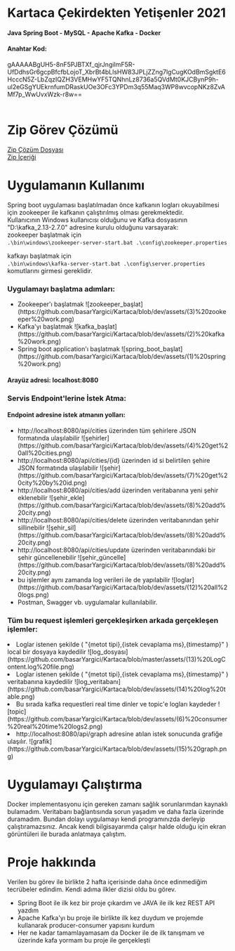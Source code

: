 # Kartaca Çekirdekten Yetişenler 2021

<h4>Java Spring Boot - MySQL - Apache Kafka - Docker</h4>
 
<h4>Anahtar Kod:</h4>
gAAAAABgUH5-8nF5PJBTXf_qjrJngiImF5R-UfDdhsGr6gcpBfcfbLojoT_XbrBt4bLlsHW83JPLjZZng7lgCugKOdBmSgktE6HcccN5Z-LbZqzIQZH3VEMHwYF5TQNhnLz8736a5QVdMt0KJCBynP9h-ul2eGSgYUEkrnfumDRaskUOe3OFc3YPDm3q55Maq3WP8wvcopNKz8ZvAMf7p_WwUvxWzk-r8w==
<br/><br/>

# Zip Görev Çözümü
[Zip Çözüm Dosyası](https://github.com/basarYargici/Kartaca/tree/dev/src/main/java/SolveZIP) <br>
[Zip İçeriği](https://github.com/basarYargici/Kartaca/blob/dev/src/main/java/SolveZIP/ZIPContent.txt)

# Uygulamanın Kullanımı
Spring boot uygulaması başlatılmadan önce kafkanın logları okuyabilmesi için zookeeper ile kafkanın çalıştırılmış olması gerekmektedir.<br>
Kullanıcının Windows kullanıcısı olduğunu ve Kafka dosyasının "D:\kafka_2.13-2.7.0" adresine kurulu olduğunu varsayarak:<br>
zookeeper başlatmak için <br>
``.\bin\windows\zookeeper-server-start.bat .\config\zookeeper.properties``
 
kafkayı başlatmak için <br>
 ``.\bin\windows\kafka-server-start.bat .\config\server.properties``
<br>
komutlarını girmesi gereklidir.

   <h3> Uygulamayı başlatma adımları:</h3>
    <ul>
        <li> Zookeeper'ı başlatmak
            ![zookeeper_başlat](https://github.com/basarYargici/Kartaca/blob/dev/assets/(3)%20zookeeper%20work.png)</li>
        <li> Kafka'yı başlatmak
            ![kafka_başlat](https://github.com/basarYargici/Kartaca/blob/dev/assets/(2)%20kafka%20work.png)</li>
        <li> Spring boot application'ı başlatmak 
            ![spring_boot_başlat](https://github.com/basarYargici/Kartaca/blob/dev/assets/(1)%20spring%20work.png)</li>
     </ul>

<h4>Arayüz adresi: localhost:8080</h4>
<h3>Servis Endpoint'lerine İstek Atma:</h3>
  
  <h4>Endpoint adresine istek atmanın yolları:</h4>
  <ul>
   <li> http://localhost:8080/api/cities üzerinden tüm şehirlere JSON formatında ulaşılabilir 
       ![şehirler](https://github.com/basarYargici/Kartaca/blob/dev/assets/(4)%20get%20all%20cities.png)</li>
   <li> http://localhost:8080/api/cities/{id} üzerinden id si belirtilen şehire JSON formatında ulaşılabilir 
       ![şehir](https://github.com/basarYargici/Kartaca/blob/dev/assets/(7)%20get%20city%20by%20id.png)</li>
   <li> http://localhost:8080/api/cities/add üzerinden veritabanına yeni şehir eklenebilir 
       ![şehir_ekle](https://github.com/basarYargici/Kartaca/blob/dev/assets/(8)%20add%20city.png)</li>
   <li> http://localhost:8080/api/cities/delete üzerinden veritabanından şehir sillinebilir 
       ![şehir_sil](https://github.com/basarYargici/Kartaca/blob/dev/assets/(8)%20add%20city.png)</li>
   <li> http://localhost:8080/api/cities/update üzerinden veritabanındaki bir şehir güncellenebilir 
       ![şehir_güncelle](https://github.com/basarYargici/Kartaca/blob/dev/assets/(8)%20add%20city.png)</li>
   <li> bu işlemler aynı zamanda log verileri ile de yapılabilir
       ![loglar](https://github.com/basarYargici/Kartaca/blob/dev/assets/(12)%20all%20logs.png)</li>
   <li>Postman, Swagger vb. uygulamalar kullanılabilir.</li>
  </ul>

<h3> Tüm bu request işlemleri gerçekleşirken arkada gerçekleşen işlemler:</h3>
    <li>Loglar istenen şekilde ( "{metot tipi},{istek cevaplama ms},{timestamp}" ) local bir dosyaya kaydedilir
          ![log_dosyası](https://github.com/basarYargici/Kartaca/blob/master/assets/(13)%20LogContent.log%20file.png)
    <li>Loglar istenen şekilde ( "{metot tipi},{istek cevaplama ms},{timestamp}" ) veritabanına kaydedilir
          ![log_veritabanı](https://github.com/basarYargici/Kartaca/blob/dev/assets/(14)%20log%20table.png)
    <li>Bu sırada kafka requestleri real time dinler ve topic'e logları kaydeder
          ![topic](https://github.com/basarYargici/Kartaca/blob/dev/assets/(6)%20consumer%20real%20time%20logs2.png)
    <li>http://localhost:8080/api/graph adresine atılan istek sonucunda grafiğe ulaşılır.
          ![grafik](https://github.com/basarYargici/Kartaca/blob/dev/assets/(15)%20graph.png)
          
# Uygulamayı Çalıştırma
Docker implementasyonu için gereken zamanı sağlık sorunlarımdan kaynaklı bulamadım. Veritabanı bağlantısında sorun yaşadım ve daha fazla üzerinde duramadım. Bundan dolayı uygulamayı kendi programınızda derleyip çalıştıramazsınız. Ancak kendi bilgisayarımda çalışır halde olduğu için ekran görüntüleri ile burada anlatmaya çalıştım.

# Proje hakkında
Verilen bu görev ile birlikte 2 hafta içerisinde daha önce edinmediğim tecrübeler edindim. Kendi adıma ilkler dizisi oldu bu görev. 
 <ul>
    <li>Spring Boot ile ilk kez bir proje çıkardım ve JAVA ile ilk kez REST API yazdım</li>
    <li>Apache Kafka'yı bu proje ile birlikte ilk kez duydum ve projemde kullanarak producer-consumer yapısını kurdum</li>
    <li>Her ne kadar tamamlayamasam da Docker ile de ilk tanışmam ve üzerinde kafa yormam bu proje ile gerçekleşti</li>
 </ul> 

